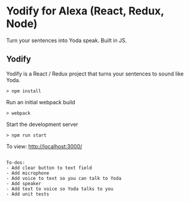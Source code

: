# Yodify for Alexa (React, Redux, Node)

Turn your sentences into Yoda speak. Built in JS.

## Yodify

Yodify is a React / Redux project that turns your sentences to sound like Yoda.

```
> npm install
```

Run an initial webpack build
```
> webpack
```

Start the development server
```
> npm run start
```

To view: [http://localhost:3000/](http://localhost:3000/)

```

To-dos:
- Add clear button to text field
- Add microphone
- Add voice to text so you can talk to Yoda
- Add speaker
- Add text to voice so Yoda talks to you
- Add unit tests